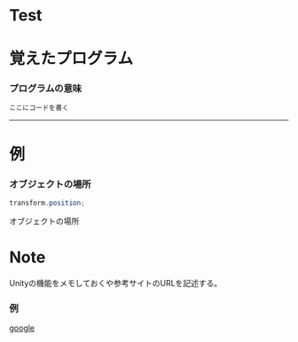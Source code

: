 # Test

# 覚えたプログラム

### プログラムの意味
```C#
ここにコードを書く
```
***

# 例

### オブジェクトの場所
```C#
transform.position;
```
オブジェクトの場所

# Note
Unityの機能をメモしておくや参考サイトのURLを記述する。

### 例
[google](https://www.google.com/?hl=ja)
